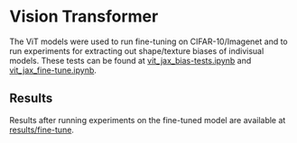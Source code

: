 # Vision Transformer

The ViT models were used to run fine-tuning on CIFAR-10/Imagenet and to run experiments for extracting out shape/texture biases of indivisual models. These tests can be found at [vit_jax_bias-tests.ipynb](https://github.com/shikhartuli/cnn_txf_bias/blob/main/vision_transformer/vit_jax_bias-tests.ipynb) and [vit_jax_fine-tune.ipynb](https://github.com/shikhartuli/cnn_txf_bias/blob/main/vision_transformer/vit_jax_fine-tune.ipynb).

## Results

Results after running experiments on the fine-tuned model are available at [results/fine-tune](https://github.com/shikhartuli/cnn_txf_bias/tree/main/vision_transformer/results/fine-tune).
